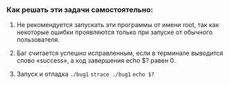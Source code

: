 ### Как решать эти задачи самостоятельно:


1. Не рекомендуется запускать эти программы от имени root, так как некоторые ошибки проявляются только при запуске от обычного пользователя.

2. Баг считается успешно исправленным, если в терминале выводится слово «success», а код завершения echo $? равен 0.

3. Запуск и отладка
`./bug1`
`strace ./bug1`
`echo $?`
